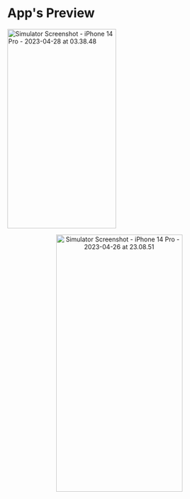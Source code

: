 # App's Preview

<img src="https://live.staticflickr.com/65535/52854680333_69a5036d2f_k.jpg" width="245" height="448" alt="Simulator Screenshot - iPhone 14 Pro - 2023-04-28 at 03.38.48"/>

<p align="center"><img src="https://live.staticflickr.com/65535/52848320387_a451a6dd7f_k.jpg" width="285" height="578" alt="Simulator Screenshot - iPhone 14 Pro - 2023-04-26 at 23.08.51"/></p>
